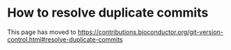# How to resolve duplicate commits

This page has moved to https://contributions.bioconductor.org/git-version-control.html#resolve-duplicate-commits
